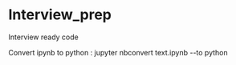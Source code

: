 # Interview_prep
Interview ready code

Convert ipynb to python : jupyter nbconvert text.ipynb --to python
